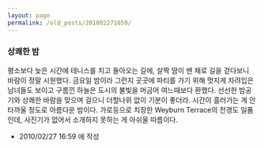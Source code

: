 ```yaml
---
layout: page
permalink: /old_posts/201002271659/
---
```


### 상쾌한 밤


평소보다 늦은 시간에 테니스를 치고 돌아오는 길에, 살짝 땀이 밴 채로 길을 걷다보니 바람이 정말 시원했다. 금요일 밤이라 그런지 곳곳에 파티를 가기 위해 멋지게 차려입은 남녀들도 보이고 구름낀 하늘은 도시의 불빛을 머금어 여느때보다 환했다. 선선한 밤공기와 상쾌한 바람을 맞으며 걸으니 더할나위 없이 기분이 좋더라. 시간이 흘러가는 게 안타까울 정도로 아름다운 밤이다. 가로등으로 치장한 Weyburn Terrace의 전경도 일품인데, 사진기가 없어서 소개하지 못하는 게 아쉬울 따름이다.




- 2010/02/27 16:59 에 작성